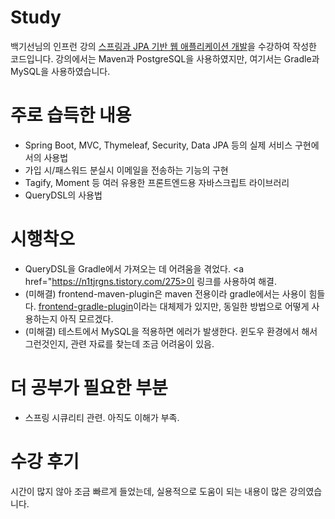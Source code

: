 # Study
백기선님의 인프런 강의 <a href="https://www.inflearn.com/course/%EC%8A%A4%ED%94%84%EB%A7%81-JPA-%EC%9B%B9%EC%95%B1">스프링과 JPA 기반 웹 애플리케이션 개발</a>을 수강하여 작성한 코드입니다. 강의에서는 Maven과 PostgreSQL을 사용하였지만, 여기서는 Gradle과 MySQL을 사용하였습니다.

# 주로 습득한 내용
- Spring Boot, MVC, Thymeleaf, Security, Data JPA 등의 실제 서비스 구현에서의 사용법
- 가입 시/패스워드 분실시 이메일을 전송하는 기능의 구현
- Tagify, Moment 등 여러 유용한 프론트엔드용 자바스크립트 라이브러리
- QueryDSL의 사용법

# 시행착오
- QueryDSL을 Gradle에서 가져오는 데 어려움을 겪었다. <a href="https://n1tjrgns.tistory.com/275>이 링크</a>를 사용하여 해결.
- (미해결) frontend-maven-plugin은 maven 전용이라 gradle에서는 사용이 힘들다. <a href="https://github.com/siouan/frontend-gradle-plugin">frontend-gradle-plugin</a>이라는 대체제가 있지만, 동일한 방법으로 어떻게 사용하는지 아직 모르겠다.
- (미해결) 테스트에서 MySQL을 적용하면 에러가 발생한다. 윈도우 환경에서 해서 그런것인지, 관련 자료를 찾는데 조금 어려움이 있음.

# 더 공부가 필요한 부분
- 스프링 시큐리티 관련. 아직도 이해가 부족.

# 수강 후기
시간이 많지 않아 조금 빠르게 들었는데, 실용적으로 도움이 되는 내용이 많은 강의였습니다.
